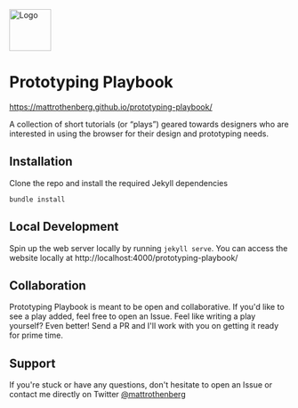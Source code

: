 <img width="75" height="75" src="https://cloud.githubusercontent.com/assets/5148596/25748563/7dcb6ba8-3179-11e7-95ef-b50017d83135.png" alt="Logo"/>

# Prototyping Playbook
https://mattrothenberg.github.io/prototyping-playbook/

A collection of short tutorials (or “plays”) geared towards designers who are interested in using the browser for their design and prototyping needs. 

## Installation

Clone the repo and install the required Jekyll dependencies

```
bundle install
```

## Local Development

Spin up the web server locally by running `jekyll serve`. You can access the website locally at http://localhost:4000/prototyping-playbook/

## Collaboration
Prototyping Playbook is meant to be open and collaborative. If you'd like to see a play added, feel free to open an Issue. Feel like writing a play yourself? Even better! Send a PR and I'll work with you on getting it ready for prime time.

## Support
If you're stuck or have any questions, don't hesitate to open an Issue or contact me directly on Twitter [@mattrothenberg](https://twitter.com/mattrothenberg)
